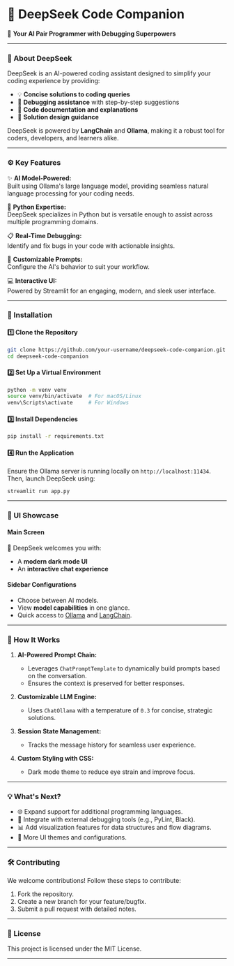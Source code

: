 # 🧠 **DeepSeek Code Companion**  
🚀 **Your AI Pair Programmer with Debugging Superpowers**  

---

### **🌟 About DeepSeek**  
DeepSeek is an AI-powered coding assistant designed to simplify your coding experience by providing:  
- 💡 **Concise solutions to coding queries**  
- 🐞 **Debugging assistance** with step-by-step suggestions  
- 📝 **Code documentation and explanations**  
- 🚀 **Solution design guidance**  

DeepSeek is powered by **LangChain** and **Ollama**, making it a robust tool for coders, developers, and learners alike.  

---

### **⚙️ Key Features**
✨ **AI Model-Powered:**  
Built using Ollama's large language model, providing seamless natural language processing for your coding needs.  

🐍 **Python Expertise:**  
DeepSeek specializes in Python but is versatile enough to assist across multiple programming domains.  

📋 **Real-Time Debugging:**  
Identify and fix bugs in your code with actionable insights.  

📖 **Customizable Prompts:**  
Configure the AI's behavior to suit your workflow.  

💻 **Interactive UI:**  
Powered by Streamlit for an engaging, modern, and sleek user interface.  

---

### **🚀 Installation**  

#### 1️⃣ **Clone the Repository**  
```bash
git clone https://github.com/your-username/deepseek-code-companion.git
cd deepseek-code-companion
```

#### 2️⃣ **Set Up a Virtual Environment**  
```bash
python -m venv venv
source venv/bin/activate  # For macOS/Linux
venv\Scripts\activate     # For Windows
```

#### 3️⃣ **Install Dependencies**  
```bash
pip install -r requirements.txt
```

#### 4️⃣ **Run the Application**  
Ensure the Ollama server is running locally on `http://localhost:11434`. Then, launch DeepSeek using:  
```bash
streamlit run app.py
```

---

### **🎨 UI Showcase**  

#### **Main Screen**  
🧠 DeepSeek welcomes you with:  
- A **modern dark mode UI**  
- An **interactive chat experience**  

#### **Sidebar Configurations**  
- Choose between AI models.  
- View **model capabilities** in one glance.  
- Quick access to [Ollama](https://ollama.ai/) and [LangChain](https://python.langchain.com/).  

---

### **🔧 How It Works**

1. **AI-Powered Prompt Chain:**  
   - Leverages `ChatPromptTemplate` to dynamically build prompts based on the conversation.  
   - Ensures the context is preserved for better responses.  

2. **Customizable LLM Engine:**  
   - Uses `ChatOllama` with a temperature of `0.3` for concise, strategic solutions.  

3. **Session State Management:**  
   - Tracks the message history for seamless user experience.  

4. **Custom Styling with CSS:**  
   - Dark mode theme to reduce eye strain and improve focus.  

---

### **💡 What's Next?**  
- 🌐 Expand support for additional programming languages.  
- 🤖 Integrate with external debugging tools (e.g., PyLint, Black).  
- 📊 Add visualization features for data structures and flow diagrams.  
- 🎨 More UI themes and configurations.  

---

### **🛠️ Contributing**  
We welcome contributions! Follow these steps to contribute:  
1. Fork the repository.  
2. Create a new branch for your feature/bugfix.  
3. Submit a pull request with detailed notes.  

---

### **📜 License**  
This project is licensed under the MIT License.  

---
